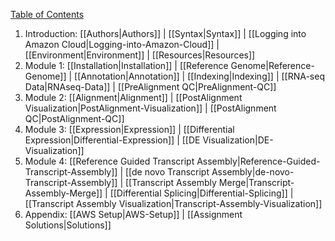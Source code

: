 [Table of Contents](https://github.com/griffithlab/rnaseq_tutorial/wiki)<br>
1. Introduction: [[Authors|Authors]] | [[Syntax|Syntax]] | [[Logging into Amazon Cloud|Logging-into-Amazon-Cloud]] | [[Environment|Environment]] | [[Resources|Resources]]<br>
2. Module 1: [[Installation|Installation]] | [[Reference Genome|Reference-Genome]] | [[Annotation|Annotation]] | [[Indexing|Indexing]] | [[RNA-seq Data|RNAseq-Data]] | [[PreAlignment QC|PreAlignment-QC]]<br>
3. Module 2: [[Alignment|Alignment]] | [[PostAlignment Visualization|PostAlignment-Visualization]] | [[PostAlignment QC|PostAlignment-QC]]<br>
4. Module 3: [[Expression|Expression]] | [[Differential Expression|Differential-Expression]] | [[DE Visualization|DE-Visualization]]<br>
5. Module 4: [[Reference Guided Transcript Assembly|Reference-Guided-Transcript-Assembly]] | [[de novo Transcript Assembly|de-novo-Transcript-Assembly]] | [[Transcript Assembly Merge|Transcript-Assembly-Merge]] | [[Differential Splicing|Differential-Splicing]] | [[Transcript Assembly Visualization|Transcript-Assembly-Visualization]]<br>
6. Appendix: [[AWS Setup|AWS-Setup]] | [[Assignment Solutions|Solutions]]<br>

